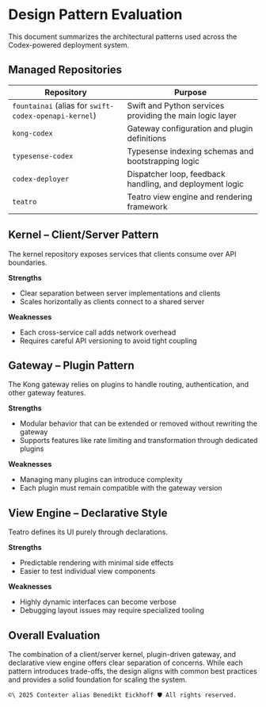 # Design Pattern Evaluation

This document summarizes the architectural patterns used across the Codex-powered deployment system.

## Managed Repositories

| Repository | Purpose |
|------------|---------|
| `fountainai` (alias for `swift-codex-openapi-kernel`) | Swift and Python services providing the main logic layer |
| `kong-codex` | Gateway configuration and plugin definitions |
| `typesense-codex` | Typesense indexing schemas and bootstrapping logic |
| `codex-deployer` | Dispatcher loop, feedback handling, and deployment logic |
| `teatro` | Teatro view engine and rendering framework |

## Kernel – Client/Server Pattern

The kernel repository exposes services that clients consume over API boundaries.

**Strengths**
- Clear separation between server implementations and clients
- Scales horizontally as clients connect to a shared server

**Weaknesses**
- Each cross-service call adds network overhead
- Requires careful API versioning to avoid tight coupling

## Gateway – Plugin Pattern

The Kong gateway relies on plugins to handle routing, authentication, and other gateway features.

**Strengths**
- Modular behavior that can be extended or removed without rewriting the gateway
- Supports features like rate limiting and transformation through dedicated plugins

**Weaknesses**
- Managing many plugins can introduce complexity
- Each plugin must remain compatible with the gateway version

## View Engine – Declarative Style

Teatro defines its UI purely through declarations.

**Strengths**
- Predictable rendering with minimal side effects
- Easier to test individual view components

**Weaknesses**
- Highly dynamic interfaces can become verbose
- Debugging layout issues may require specialized tooling

## Overall Evaluation

The combination of a client/server kernel, plugin-driven gateway, and declarative view engine offers clear separation of concerns. While each pattern introduces trade-offs, the design aligns with common best practices and provides a solid foundation for scaling the system.


````text
©\ 2025 Contexter alias Benedikt Eickhoff 🛡️ All rights reserved.
````


